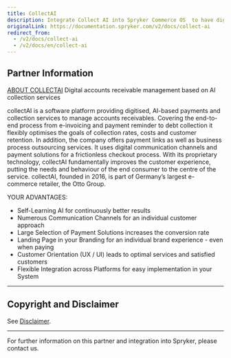 ```yaml
---
title: CollectAI
description: Integrate Collect AI into Spryker Commerce OS  to have digitized, AI-based payments and collection services to manage account receivables.
originalLink: https://documentation.spryker.com/v2/docs/collect-ai
redirect_from:
  - /v2/docs/collect-ai
  - /v2/docs/en/collect-ai
---
```


## Partner Information
[ABOUT COLLECTAI](https://www.collect.ai/de/)
Digital accounts receivable management based on AI collection services

collectAI is a software platform providing digitised, AI-based payments and collection services to manage accounts receivables. Covering the end-to-end process from e-invoicing and payment reminder to debt collection it flexibly optimises the goals of collection rates, costs and customer retention. In addition, the company offers payment links as well as business process outsourcing services. It uses digital communication channels and payment solutions for a frictionless checkout process. With its proprietary technology, collectAI fundamentally improves the customer experience, putting the needs and behaviour of the end consumer to the centre of the service. collectAI, founded in 2016, is part of Germany’s largest e-commerce retailer, the Otto Group.

YOUR ADVANTAGES:

* Self-Learning AI for continuously better results
* Numerous Communication Channels for an individual customer approach
* Large Selection of Payment Solutions increases the conversion rate
* Landing Page in your Branding for an individual brand experience - even when paying
* Customer Orientation (UX / UI) leads to optimal services and satisfied customers
* Flexible Integration across Platforms for easy implementation in your System

---

## Copyright and Disclaimer

See [Disclaimer](https://github.com/spryker/spryker-documentation).

---
For further information on this partner and integration into Spryker, please contact us.

<div class="hubspot-forms hubspot-forms--docs">
<div class="hubspot-form" id="hubspot-partners-1">
            <div class="script-embed" data-code="
                                            hbspt.forms.create({
				                                portalId: '2770802',
				                                formId: '163e11fb-e833-4638-86ae-a2ca4b929a41',
              	                                onFormReady: function() {
              		                                const hbsptInit = new CustomEvent('hbsptInit', {bubbles: true});
              		                                document.querySelector('#hubspot-partners-1').dispatchEvent(hbsptInit);
              	                                }
				                            });
            "></div>
</div>
</div>

